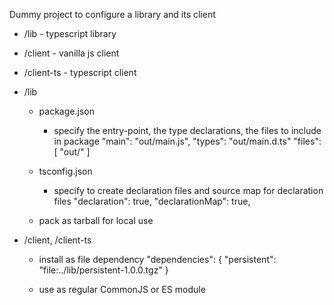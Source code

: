 Dummy project to configure a library and its client

- /lib - typescript library
- /client - vanilla js client
- /client-ts - typescript client


- /lib
    - package.json
        - specify the entry-point, the type declarations, the files to include in package
        "main": "out/main.js",
        "types": "out/main.d.ts"
        "files": [ "out/" ]
    - tsconfig.json
        - specify to create declaration files and source map for declaration files
        "declaration": true,
        "declarationMap": true,

    - pack as tarball for local use

- /client, /client-ts
    - install as file dependency
        "dependencies": {
             "persistent": "file:../lib/persistent-1.0.0.tgz"
        }
    
    - use as regular CommonJS or ES module

